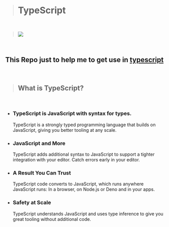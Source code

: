 > # TypeScript

<br>

> <img src="https://res.cloudinary.com/practicaldev/image/fetch/s--2ZfVeb_e--/c_imagga_scale,f_auto,fl_progressive,h_420,q_auto,w_1000/https://dev-to-uploads.s3.amazonaws.com/uploads/articles/uf3a8y7xh8aroo95qocz.jpg"/>

<br>

## This Repo just to help me to get use in [typescript](https://www.typescriptlang.org/)

<br>

> ## What is TypeScript?

<br>

- ### TypeScript is JavaScript with syntax for types. <br>

  TypeScript is a strongly typed programming language that builds on JavaScript, giving you better tooling at any scale.

- ### JavaScript and More <br>

  TypeScript adds additional syntax to JavaScript to support a tighter integration with your editor. Catch errors early in your editor.

- ### A Result You Can Trust <br>

  TypeScript code converts to JavaScript, which runs anywhere JavaScript runs: In a browser, on Node.js or Deno and in your apps.

- ### Safety at Scale <br>
  TypeScript understands JavaScript and uses type inference to give you great tooling without additional code.
